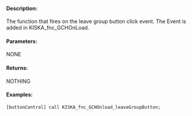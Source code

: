 #### Description:
The function that fires on the leave group button click event. The Event is added in KISKA_fnc_GCHOnLoad.

#### Parameters:
NONE

#### Returns:
NOTHING

#### Examples:
```sqf
[buttonControl] call KISKA_fnc_GCHOnload_leaveGroupButton;
```

